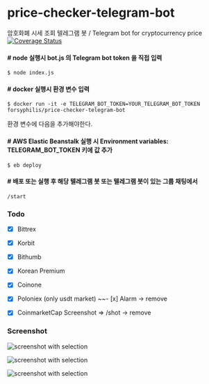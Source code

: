 # price-checker-telegram-bot
암호화폐 시세 조회 텔레그램 봇 / Telegram bot for cryptocurrency price   
[![Coverage Status](https://coveralls.io/repos/github/forsyphilis/price-checker-telegram-bot/badge.svg?branch=development)](https://coveralls.io/github/forsyphilis/price-checker-telegram-bot?branch=development)

#### # node 실행시 bot.js 의 Telegram bot token 을 직접 입력
    $ node index.js

#### # docker 실행시 환경 변수 입력 
    $ docker run -it -e TELEGRAM_BOT_TOKEN=YOUR_TELEGRAM_BOT_TOKEN forsyphilis/price-checker-telegram-bot

환경 변수에 다음을 추가해야한다. 

#### # AWS Elastic Beanstalk 실행 시 Environment variables: TELEGRAM_BOT_TOKEN 키에 값 추가 
    $ eb deploy


#### # 배포 또는 실행 후 해당 텔레그램 봇 또는 텔레그램 봇이 있는 그룹 채팅에서
    /start
    
### Todo
- [x] Bittrex
- [x] Korbit
- [x] Bithumb
- [x] Korean Premium
- [x] Coinone
- [x] Poloniex (only usdt market)
~~- [x] Alarm -> remove
- [x] CoinmarketCap Screenshot => /shot -> remove


### Screenshot
![screenshot with selection](https://i.imgur.com/om83VvG.png)

![screenshot with selection](https://i.imgur.com/eLTMCqA.png)

![screenshot with selection](https://i.imgur.com/BOOHpau.png)


